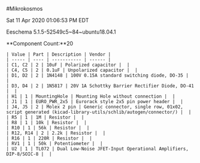 
#Mikrokosmos

Sat 11 Apr 2020 01:06:53 PM EDT

Eeschema 5.1.5-52549c5~84~ubuntu18.04.1

**Component Count:**20

    | Value | Part | Description | Vendor |
    | ----- | ---- | ----------- | ------ |
    | C1, C2 | 2 | 10uF | Polarized capacitor |  |
    | C4, C5 | 2 | 0.1uF | Unpolarized capacitor |  |
    | D1, D2 | 2 | 1N4148 | 100V 0.15A standard switching diode, DO-35 |  |
    | D3, D4 | 2 | 1N5817 | 20V 1A Schottky Barrier Rectifier Diode, DO-41 |  |
    | H1 | 1 | MountingHole | Mounting Hole without connection |  |
    | J1 | 1 | EURO_PWR_2x5 | Eurorack style 2x5 pin power header |  |
    | J4, J5 | 2 | Molex 2 pin | Generic connector, single row, 01x02, script generated (kicad-library-utils/schlib/autogen/connector/) |  |
    | R5 | 1 | 1M | Resistor |  |
    | R8 | 1 | 10k | Resistor |  |
    | R10 | 1 | 56k | Resistor |  |
    | R12, R14 | 2 | 2.2k | Resistor |  |
    | R16 | 1 | 220R | Resistor |  |
    | RV1 | 1 | 50k | Potentiometer |  |
    | U2 | 1 | TL072 | Dual Low-Noise JFET-Input Operational Amplifiers, DIP-8/SOIC-8 |  |
    

